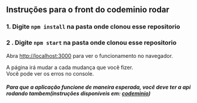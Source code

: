 ## Instruções para o front do codeminio rodar

### 1. Digite `npm install` na pasta onde clonou esse repositorio

### 2 . Digite `npm start` na pasta onde clonou esse repositorio

Abra [http://localhost:3000](http://localhost:3000) para ver o funcionamento no navegador.

A página irá mudar a cada mudança que você fizer.<br />
Você pode ver os erros no console.

##### Para que a aplicação funcione de maneira esperada, você deve ter a api rodando tambem(instruções disponíveis em: [codeminio](https://github.com/victorhugofr/codeminio))
